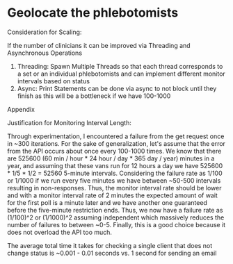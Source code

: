 # Geolocate the phlebotomists





Consideration for Scaling: 

If the number of clinicians it can be improved via Threading and Asynchronous Operations 

1. Threading: Spawn Multiple Threads so that each thread corresponds to a set or an individual phlebotomists and can implement different monitor intervals based on status
2. Async: Print Statements can be done via async to not block until they finish as this will be a bottleneck if we have 100-1000 

Appendix 

Justification for Monitoring Interval Length: 

Through experimentation, I encountered a failure from the get request once in ~300 iterations. For the sake of generalization, let's assume that the error from the API occurs about once every 100-1000 times. We know that there are 525600 (60 min / hour * 24 hour / day * 365 day / year) minutes in a year, and assuming that these vans run for 12 hours a day we have 525600 * 1/5 * 1/2  = 52560 5-minute intervals. Considering the failure rate as 1/100 or 1/1000 if we run every five minutes we have between ~50-500 intervals resulting in non-responses. Thus, the monitor interval rate should be lower and with a monitor interval rate of 2 minutes the expected amount of wait for the first poll is a minute later and we have another one guaranteed before the five-minute restriction ends. Thus, we now have a failure rate as (1/100)^2 or (1/1000)^2 assuming independent which massively reduces the number of failures to between ~0-5. Finally, this is a good choice because it does not overload the API too much. 


The average total time it takes for checking a single client that does not change status is ~0.001 - 0.01 seconds vs. 1 second for sending an email
